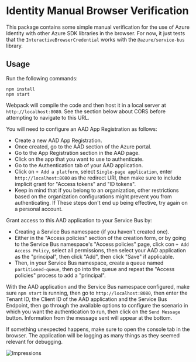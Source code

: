 # Identity Manual Browser Verification

This package contains some simple manual verification for the use of Azure
Identity with other Azure SDK libraries in the browser.  For now, it just tests
that the `InteractiveBrowserCredential` works with the `@azure/service-bus`
library.

## Usage

Run the following commands:

```
npm install
npm start
```

Webpack will compile the code and then host it in a local server at
`http://localhost:8080`.  See the section below about CORS before attempting to
navigate to this URL.

You will need to configure an AAD App Registration as follows:

- Create a new AAD App Registration.
- Once created, go to the AAD section of the Azure portal.
- Go to the App Registration section in the AAD page.
- Click on the app that you want to use to authenticate.
- Go to the Authentication tab of your AAD application.
- Click on `+ Add a platform`, select `Single-page application`, enter `http://localhost:8080` as the redirect URI, then make sure to include implicit grant for "Access tokens" and "ID tokens".
- Keep in mind that if you belong to an organization, other restrictions based on the organization configurations might prevent you from authenticating. If These steps don't end up being effective, try again on a personal account.

Grant access to this AAD application to your Service Bus by:

- Creating a Service Bus namespace (if you haven't created one).
- Either in the "Access policies" section of the creation form, or by going to the Service Bus namespace's "Access policies" page, click con `+ Add Access Policy`, select all permissions, then select your AAD application as the "principal", then click "Add", then click "Save" if applicable.
- Then, in your Service Bus namespace, create a queue named `partitioned-queue`, then go into the queue and repeat the "Access policies" process to add a "principal".

With the AAD application and the Service Bus namespace configured, make sure `npm start` is running, then go to `http://localhost:8080`, then enter the Tenant ID, the Client ID of the AAD application and the Service Bus Endpoint, then go through the available options to configure the scenario in which you want the authentication to run, then click on the `Send Message` button. Information from the message sent will appear at the bottom.

If something unexpected happens, make sure to open the console tab in the browser. The application will be logging as many things as they seemed relevant for debugging.

![Impressions](https://azure-sdk-impressions.azurewebsites.net/api/impressions/azure-sdk-for-js%2Fsdk%2Fidentity%2Fidentity%2Ftest%2Fmanual%2FREADME.png)
